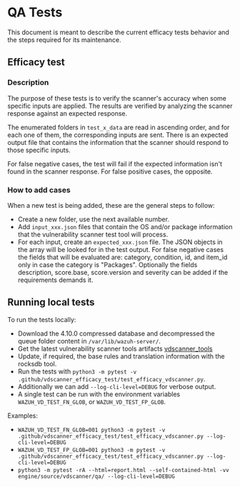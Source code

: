 # QA Tests

This document is meant to describe the current efficacy tests behavior and the steps required for its maintenance.

## Efficacy test

### Description

The purpose of these tests is to verify the scanner's accuracy when some specific inputs are applied. The results are verified by analyzing the scanner response against an expected response.

The enumerated folders in `test_x_data` are read in ascending order, and for each one of them, the corresponding inputs are sent. There is an expected output file that contains the information that the scanner should respond to those specific inputs.

For false negative cases, the test will fail if the expected information isn't found in the scanner response. For false positive cases, the opposite.

### How to add cases

When a new test is being added, these are the general steps to follow:
- Create a new folder, use the next available number.
- Add `input_xxx.json` files that contain the OS and/or package information that the vulnerability scanner test tool will process.
- For each input, create an `expected_xxx.json` file. The JSON objects in the array will be looked for in the test output.
For false negative cases the fields that will be evaluated are: category, condition, id, and item_id only in case the category is "Packages".
Optionally the fields description, score.base, score.version and severity can be added if the requirements demands it.

## Running local tests

To run the tests locally:
- Download the 4.10.0 compressed database and decompressed the queue folder content in `/var/lib/wazuh-server/`.
- Get the latest vulnerability scanner tools artifacts [vdscanner_tools](https://github.com/wazuh/wazuh/actions/workflows/engine_vdscanner_tools_delivery.yml)
- Update, if required, the base rules and translation information with the rocksdb tool.
- Run the tests with `python3 -m pytest -v .github/vdscanner_efficacy_test/test_efficacy_vdscanner.py`.
- Additionally we can add `--log-cli-level=DEBUG` for verbose output.
- A single test can be run with the environment variables `WAZUH_VD_TEST_FN_GLOB`, or `WAZUH_VD_TEST_FP_GLOB`.

Examples:

- `WAZUH_VD_TEST_FN_GLOB=001 python3 -m pytest -v .github/vdscanner_efficacy_test/test_efficacy_vdscanner.py --log-cli-level=DEBUG`
- `WAZUH_VD_TEST_FP_GLOB=001 python3 -m pytest -v .github/vdscanner_efficacy_test/test_efficacy_vdscanner.py --log-cli-level=DEBUG`
- `python3 -m pytest -rA --html=report.html --self-contained-html -vv engine/source/vdscanner/qa/ --log-cli-level=DEBUG`
